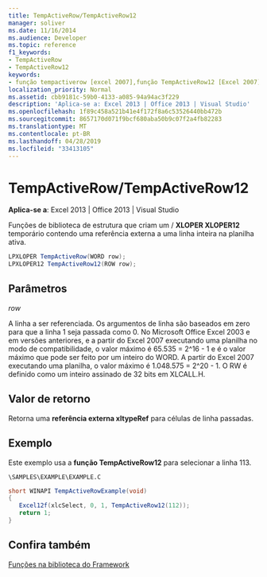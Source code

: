 ```yaml
---
title: TempActiveRow/TempActiveRow12
manager: soliver
ms.date: 11/16/2014
ms.audience: Developer
ms.topic: reference
f1_keywords:
- TempActiveRow
- TempActiveRow12
keywords:
- função tempactiverow [excel 2007],função TempActiveRow12 [Excel 2007]
localization_priority: Normal
ms.assetid: cbb9181c-59b0-4133-a085-94a94ac3f229
description: 'Aplica-se a: Excel 2013 | Office 2013 | Visual Studio'
ms.openlocfilehash: 1f89c458a521b41e4f172f8a6c53526440bb472b
ms.sourcegitcommit: 8657170d071f9bcf680aba50b9c07f2a4fb82283
ms.translationtype: MT
ms.contentlocale: pt-BR
ms.lasthandoff: 04/28/2019
ms.locfileid: "33413105"
---
```

# <a name="tempactiverowtempactiverow12"></a>TempActiveRow/TempActiveRow12

 **Aplica-se a**: Excel 2013 | Office 2013 | Visual Studio 
  
Funções de biblioteca de estrutura que criam um /  **XLOPER XLOPER12** temporário contendo uma referência externa a uma linha inteira na planilha ativa. 
  
```cs
LPXLOPER TempActiveRow(WORD row);
LPXLOPER12 TempActiveRow12(ROW row);
```

## <a name="parameters"></a>Parâmetros

 _row_
  
A linha a ser referenciada. Os argumentos de linha são baseados em zero para que a linha 1 seja passada como 0. No Microsoft Office Excel 2003 e em versões anteriores, e a partir do Excel 2007 executando uma planilha no modo de compatibilidade, o valor máximo é 65.535 = 2^16 - 1 e é o valor máximo que pode ser feito por um inteiro do WORD. A partir do Excel 2007 executando uma planilha, o valor máximo é 1.048.575 = 2^20 - 1. O RW é definido como um inteiro assinado de 32 bits em XLCALL.H.
  
## <a name="return-value"></a>Valor de retorno

Retorna uma **referência externa xltypeRef** para células de linha passadas. 
  
## <a name="example"></a>Exemplo

Este exemplo usa a **função TempActiveRow12** para selecionar a linha 113. 
  
 `\SAMPLES\EXAMPLE\EXAMPLE.C`
  
```cs
short WINAPI TempActiveRowExample(void)
{
   Excel12f(xlcSelect, 0, 1, TempActiveRow12(112));
   return 1;
}
```

## <a name="see-also"></a>Confira também



[Funções na biblioteca do Framework](functions-in-the-framework-library.md)

